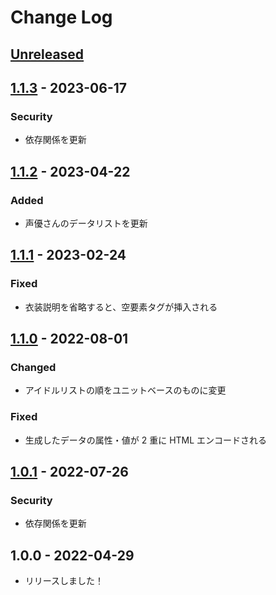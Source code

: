 # Change Log

## [Unreleased]

## [1.1.3] - 2023-06-17

### Security

- 依存関係を更新

## [1.1.2] - 2023-04-22

### Added

- 声優さんのデータリストを更新

## [1.1.1] - 2023-02-24

### Fixed

- 衣装説明を省略すると、空要素タグが挿入される

## [1.1.0] - 2022-08-01

### Changed

- アイドルリストの順をユニットベースのものに変更

### Fixed

- 生成したデータの属性・値が 2 重に HTML エンコードされる

## [1.0.1] - 2022-07-26

### Security

- 依存関係を更新

## 1.0.0 - 2022-04-29

- リリースしました！

[unreleased]: https://github.com/arrow2nd/idol-rdf-maker/compare/v1.1.3...HEAD
[1.1.3]: https://github.com/arrow2nd/idol-rdf-maker/compare/v1.1.2...v1.1.3
[1.1.2]: https://github.com/arrow2nd/idol-rdf-maker/compare/v1.1.1...v1.1.2
[1.1.1]: https://github.com/arrow2nd/idol-rdf-maker/compare/v1.1.0...v1.1.1
[1.1.0]: https://github.com/arrow2nd/idol-rdf-maker/compare/v1.0.1...v1.1.0
[1.0.1]: https://github.com/arrow2nd/idol-rdf-maker/compare/v1.0.0...v1.0.1
